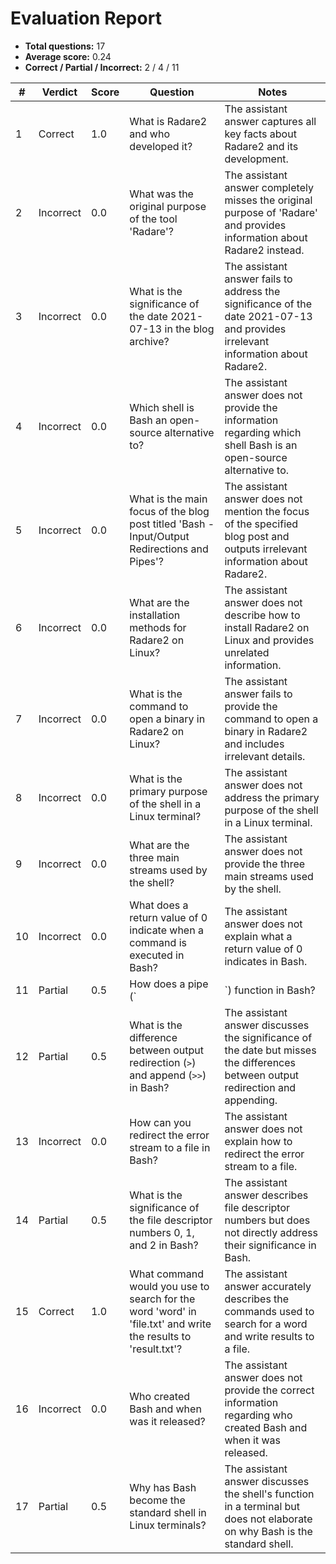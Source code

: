 # Evaluation Report

* **Total questions:** 17
* **Average score:** 0.24
* **Correct / Partial / Incorrect:** 2 / 4 / 11

| # | Verdict | Score | Question | Notes |
|---|---------|-------|----------|-------|
| 1 | Correct | 1.0 | What is Radare2 and who developed it? | The assistant answer captures all key facts about Radare2 and its development. |
| 2 | Incorrect | 0.0 | What was the original purpose of the tool 'Radare'? | The assistant answer completely misses the original purpose of 'Radare' and provides information about Radare2 instead. |
| 3 | Incorrect | 0.0 | What is the significance of the date 2021-07-13 in the blog archive? | The assistant answer fails to address the significance of the date 2021-07-13 and provides irrelevant information about Radare2. |
| 4 | Incorrect | 0.0 | Which shell is Bash an open-source alternative to? | The assistant answer does not provide the information regarding which shell Bash is an open-source alternative to. |
| 5 | Incorrect | 0.0 | What is the main focus of the blog post titled 'Bash - Input/Output Redirections and Pipes'? | The assistant answer does not mention the focus of the specified blog post and outputs irrelevant information about Radare2. |
| 6 | Incorrect | 0.0 | What are the installation methods for Radare2 on Linux? | The assistant answer does not describe how to install Radare2 on Linux and provides unrelated information. |
| 7 | Incorrect | 0.0 | What is the command to open a binary in Radare2 on Linux? | The assistant answer fails to provide the command to open a binary in Radare2 and includes irrelevant details. |
| 8 | Incorrect | 0.0 | What is the primary purpose of the shell in a Linux terminal? | The assistant answer does not address the primary purpose of the shell in a Linux terminal. |
| 9 | Incorrect | 0.0 | What are the three main streams used by the shell? | The assistant answer does not provide the three main streams used by the shell. |
| 10 | Incorrect | 0.0 | What does a return value of 0 indicate when a command is executed in Bash? | The assistant answer does not explain what a return value of 0 indicates in Bash. |
| 11 | Partial | 0.5 | How does a pipe (`|`) function in Bash? | The assistant answer provides the original purpose of 'Radare', but does not address how a pipe functions in Bash. |
| 12 | Partial | 0.5 | What is the difference between output redirection (`>`) and append (`>>`) in Bash? | The assistant answer discusses the significance of the date but misses the differences between output redirection and appending. |
| 13 | Incorrect | 0.0 | How can you redirect the error stream to a file in Bash? | The assistant answer does not explain how to redirect the error stream to a file. |
| 14 | Partial | 0.5 | What is the significance of the file descriptor numbers 0, 1, and 2 in Bash? | The assistant answer describes file descriptor numbers but does not directly address their significance in Bash. |
| 15 | Correct | 1.0 | What command would you use to search for the word 'word' in 'file.txt' and write the results to 'result.txt'? | The assistant answer accurately describes the commands used to search for a word and write results to a file. |
| 16 | Incorrect | 0.0 | Who created Bash and when was it released? | The assistant answer does not provide the correct information regarding who created Bash and when it was released. |
| 17 | Partial | 0.5 | Why has Bash become the standard shell in Linux terminals? | The assistant answer discusses the shell's function in a terminal but does not elaborate on why Bash is the standard shell. |